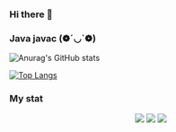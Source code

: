 ### Hi there 👋
### Java javac (❁´◡`❁)

![Anurag's GitHub stats](https://github-readme-stats.vercel.app/api?username=Ovarbor&show_icons=true)

[![Top Langs](https://github-readme-stats.vercel.app/api/top-langs/?username=Ovarbor&layout=compact)](https://github.com/anuraghazra/github-readme-stats)

### My stat
<div id="stat" align="center">
	<img src="https://github-profile-summary-cards.vercel.app/api/cards/profile-details?username=Ovarbor&theme=github_dark"/>
	<img src="https://github-profile-summary-cards.vercel.app/api/cards/most-commit-language?username=Ovarbor&theme=github_dark"/>
	<img src="https://github-profile-summary-cards.vercel.app/api/cards/stats?username=Ovarbor&theme=github_dark"/>
</div>

<!--
**Ovarbor/Ovarbor** is a ✨ _special_ ✨ repository because its `README.md` (this file) appears on your GitHub profile.

Here are some ideas to get you started:

- 🔭 I’m currently working on ...
- 🌱 I’m currently learning ...
- 👯 I’m looking to collaborate on ...
- 🤔 I’m looking for help with ...
- 💬 Ask me about ...
- 📫 How to reach me: ...
- 😄 Pronouns: ...
- ⚡ Fun fact: ...
-->
